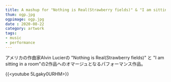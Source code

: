 ```yaml
---
title: A mashup for "Nothing is Real(Strawberry fields)" & "I am sitting in a room" by Alvin Lucier
thum: ogp.jpg
ogpimage: ogp.jpg
date : 2020-08-22
category: artwork
tags:
- music
- performance
---
```


アメリカの作曲家Alvin Lucierの "Nothing is Real(Strawberry fields)" と "I am sitting in a room"の2作品へのオマージュとなるパフォーマンス作品。

{{<youtube 5Lgaky0URHM>}}